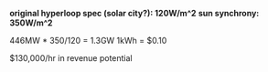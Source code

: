 **original hyperloop spec (solar city?): 120W/m^2**
**sun synchrony: 350W/m^2**

446MW * 350/120 = 1.3GW
1kWh = $0.10

$130,000/hr in revenue potential
